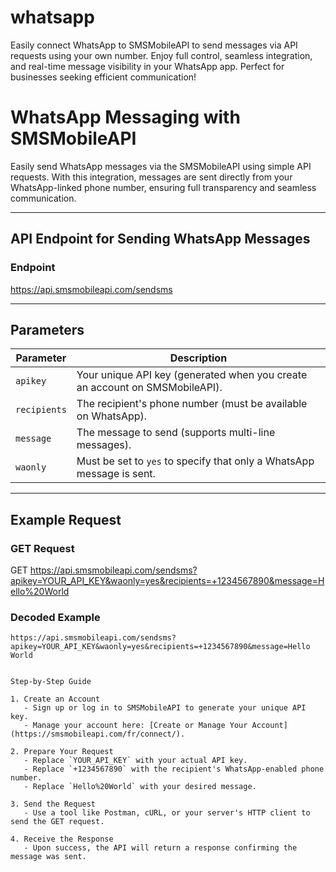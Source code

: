 # whatsapp
Easily connect WhatsApp to SMSMobileAPI to send messages via API requests using your own number. Enjoy full control, seamless integration, and real-time message visibility in your WhatsApp app. Perfect for businesses seeking efficient communication!

# WhatsApp Messaging with SMSMobileAPI

Easily send WhatsApp messages via the SMSMobileAPI using simple API requests. With this integration, messages are sent directly from your WhatsApp-linked phone number, ensuring full transparency and seamless communication.

---

## API Endpoint for Sending WhatsApp Messages

### Endpoint
https://api.smsmobileapi.com/sendsms


---

## Parameters

| Parameter   | Description                                                                 |
|-------------|-----------------------------------------------------------------------------|
| `apikey`    | Your unique API key (generated when you create an account on SMSMobileAPI). |
| `recipients`| The recipient's phone number (must be available on WhatsApp).               |
| `message`   | The message to send (supports multi-line messages).                         |
| `waonly`    | Must be set to `yes` to specify that only a WhatsApp message is sent.       |

---

## Example Request

### GET Request
GET https://api.smsmobileapi.com/sendsms?apikey=YOUR_API_KEY&waonly=yes&recipients=+1234567890&message=Hello%20World


### Decoded Example
```plaintext
https://api.smsmobileapi.com/sendsms?apikey=YOUR_API_KEY&waonly=yes&recipients=+1234567890&message=Hello World


Step-by-Step Guide

1. Create an Account
   - Sign up or log in to SMSMobileAPI to generate your unique API key.
   - Manage your account here: [Create or Manage Your Account](https://smsmobileapi.com/fr/connect/).

2. Prepare Your Request
   - Replace `YOUR_API_KEY` with your actual API key.
   - Replace `+1234567890` with the recipient's WhatsApp-enabled phone number.
   - Replace `Hello%20World` with your desired message.

3. Send the Request
   - Use a tool like Postman, cURL, or your server's HTTP client to send the GET request.

4. Receive the Response
   - Upon success, the API will return a response confirming the message was sent.
